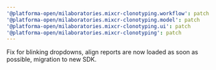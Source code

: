 ```yaml
---
'@platforma-open/milaboratories.mixcr-clonotyping.workflow': patch
'@platforma-open/milaboratories.mixcr-clonotyping.model': patch
'@platforma-open/milaboratories.mixcr-clonotyping.ui': patch
'@platforma-open/milaboratories.mixcr-clonotyping': patch
---
```


Fix for blinking dropdowns, align reports are now loaded as soon as possible, migration to new SDK.
